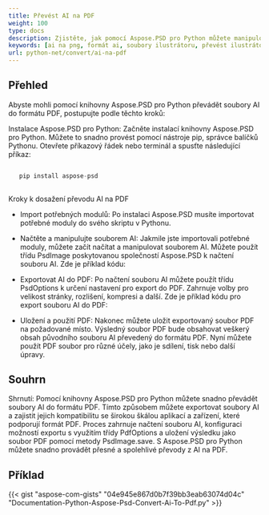 ```yaml
---
title: Převést AI na PDF
weight: 100
type: docs
description: Zjistěte, jak pomocí Aspose.PSD pro Python můžete manipulovat s obrázky AI a převádět je do formátu PDF
keywords: [ai na png, formát ai, soubory ilustrátoru, převést ilustrátor, ai na pdf, ai na jpeg, ai na tiff, ai na psd, psd api, python, ukázkový kód]
url: python-net/convert/ai-na-pdf
---
```


## **Přehled**
Abyste mohli pomocí knihovny Aspose.PSD pro Python převádět soubory AI do formátu PDF, postupujte podle těchto kroků:

Instalace Aspose.PSD pro Python: Začněte instalací knihovny Aspose.PSD pro Python. Můžete to snadno provést pomocí nástroje pip, správce balíčků Pythonu. Otevřete příkazový řádek nebo terminál a spusťte následující příkaz:

```python

   pip install aspose-psd
  
```

Kroky k dosažení převodu AI na PDF

- Import potřebných modulů: Po instalaci Aspose.PSD musíte importovat potřebné moduly do svého skriptu v Pythonu.
- Načtěte a manipulujte souborem AI: Jakmile jste importovali potřebné moduly, můžete začít načítat a manipulovat souborem AI. Můžete použít třídu PsdImage poskytovanou společností Aspose.PSD k načtení souboru AI. Zde je příklad kódu:

- Exportovat AI do PDF: Po načtení souboru AI můžete použít třídu PsdOptions k určení nastavení pro export do PDF. Zahrnuje volby pro velikost stránky, rozlišení, kompresi a další. Zde je příklad kódu pro export souboru AI do PDF:

- Uložení a použití PDF: Nakonec můžete uložit exportovaný soubor PDF na požadované místo. Výsledný soubor PDF bude obsahovat veškerý obsah původního souboru AI převedený do formátu PDF. Nyní můžete použít PDF soubor pro různé účely, jako je sdílení, tisk nebo další úpravy.

## **Souhrn**
Shrnutí: Pomocí knihovny Aspose.PSD pro Python můžete snadno převádět soubory AI do formátu PDF. Tímto způsobem můžete exportovat soubory AI a zajistit jejich kompatibilitu se širokou škálou aplikací a zařízení, které podporují formát PDF. Proces zahrnuje načtení souboru AI, konfiguraci možností exportu s využitím třídy PdfOptions a uložení výsledku jako soubor PDF pomocí metody PsdImage.save. S Aspose.PSD pro Python můžete snadno provádět přesné a spolehlivé převody z AI na PDF.

## **Příklad**
{{< gist "aspose-com-gists" "04e945e867d0b7f39bb3eab63074d04c" "Documentation-Python-Aspose-Psd-Convert-Ai-To-Pdf.py" >}}
